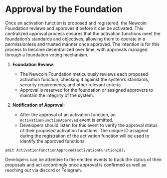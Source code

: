 # Approval by the Foundation

Once an activation function is proposed and registered, the Newcoin Foundation reviews and approves it before it can be activated. This centralized approval process ensures that the activation functions meet the foundation’s standards and objectives, allowing them to operate in a permissionless and trusted manner once approved. The intention is for this process to become decentralized over time, with approvals managed through a foundation voting mechanism.

1. **Foundation Review**:

   - The Newcoin Foundation meticulously reviews each proposed activation function, checking it against the system’s standards, security requirements, and other relevant criteria.
   - Approval is reserved for the foundation or assigned approvers to maintain the integrity of the system.

2. **Notification of Approval**:

   - After the approval of an activation function, an `ActivationFunctionApproved` event is emitted.
   - Developers should listen for this event to verify the approval status of their proposed activation functions. The unique ID assigned during the registration of the activation function will be used to identify the approved functions.

```solidity
emit ActivationFunctionApproved(activationFunctionId);
```

Developers can be attentive to the emitted events to track the status of their proposals and act accordingly once approval is confirmed as well as reaching out via discord or Telegram.
